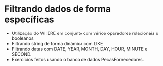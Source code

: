 # Filtrando dados de forma específicas

- Utilização do WHERE em conjunto com vários operadores relacionais e booleanos
- Filtrando string de forma dinâmica com LIKE
- Filtrando datas com DATE, YEAR, MONTH, DAY, HOUR, MINUTE e SECOND.
- Exercícios feitos usando o banco de dados PecasFornecedores.